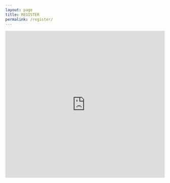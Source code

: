```yaml
---
layout: page
title: REGISTER
permalink: /register/
---
```

<iframe allowtransparency="true" src="https://myc3church.elvanto.eu/form/90bb9b2f-ee44-47e5-9954-2c309a5a8aa7" frameborder="0" style="width:100%; height:465px; border:none;"></iframe>